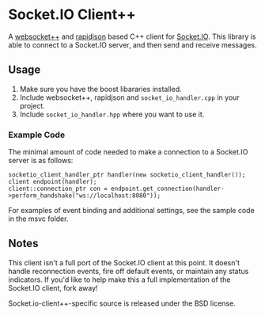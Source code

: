 # Socket.IO Client++
A [websocket++](https://github.com/zaphoyd/websocketpp) and [rapidjson](http://code.google.com/p/rapidjson/) based C++ client for [Socket.IO](https://github.com/LearnBoost/socket.io).
This library is able to connect to a Socket.IO server, and then send and receive messages.

## Usage
1. Make sure you have the boost libararies installed.
2. Include websocket++, rapidjson and `socket_io_handler.cpp` in your project.
3. Include `socket_io_handler.hpp` where you want to use it.

### Example Code
The minimal amount of code needed to make a connection to a Socket.IO server is as follows:

	socketio_client_handler_ptr handler(new socketio_client_handler());
	client endpoint(handler);
	client::connection_ptr con = endpoint.get_connection(handler->perform_handshake("ws://localhost:8080"));
 
 For examples of event binding and additional settings, see the sample code in the msvc folder.
 
## Notes
This client isn't a full port of the Socket.IO client at this point. It doesn't handle reconnection events, fire off default events, or maintain any status indicators. If you'd like to help make this a full implementation of the Socket.IO client, fork away!

Socket.io-client++-specific source is released under the BSD license.